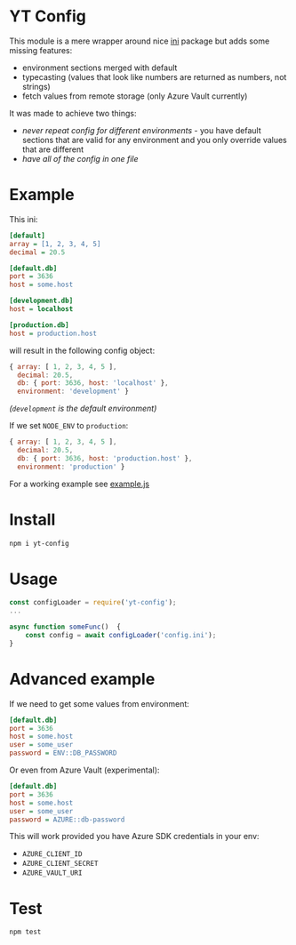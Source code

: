 YT Config
=========

This module is a mere wrapper around nice [ini] package but adds some missing 
features:

- environment sections merged with default
- typecasting (values that look like numbers are returned as numbers, not 
  strings)
- fetch values from remote storage (only Azure Vault currently)

It was made to achieve two things:

- *never repeat config for different environments* - you have default sections
  that are valid for any environment and you only override values that 
  are different
- *have all of the config in one file*


Example
=======

This ini:

```ini
[default]
array = [1, 2, 3, 4, 5]
decimal = 20.5

[default.db]
port = 3636
host = some.host

[development.db]
host = localhost

[production.db]
host = production.host
```

will result in the following config object:

```js
{ array: [ 1, 2, 3, 4, 5 ],
  decimal: 20.5,
  db: { port: 3636, host: 'localhost' },
  environment: 'development' }

```

*(`development` is the default environment)*

If we set `NODE_ENV` to `production`:

```js
{ array: [ 1, 2, 3, 4, 5 ],
  decimal: 20.5,
  db: { port: 3636, host: 'production.host' },
  environment: 'production' }

```

For a working example see [example.js]


Install
=======

```sh
npm i yt-config
```


Usage
=====

```js
const configLoader = require('yt-config');
...

async function someFunc()  {
    const config = await configLoader('config.ini');
}
```

Advanced example
================

If we need to get some values from environment:

```ini
[default.db]
port = 3636
host = some.host
user = some_user
password = ENV::DB_PASSWORD
```

Or even from Azure Vault (experimental):

```ini
[default.db]
port = 3636
host = some.host
user = some_user
password = AZURE::db-password
```

This will work provided you have Azure SDK credentials in your env:

- `AZURE_CLIENT_ID`
- `AZURE_CLIENT_SECRET`
- `AZURE_VAULT_URI`


Test
====

```sh
npm test
```

[ini]: https://www.npmjs.com/package/ini
[example.js]: example/example.js
